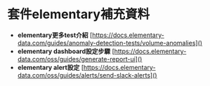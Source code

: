 # 套件elementary補充資料

- **elementary更多test介紹**
  [https://docs.elementary-data.com/guides/anomaly-detection-tests/volume-anomalies]()
- **elementary dashboard設定步驟**
  [https://docs.elementary-data.com/oss/guides/generate-report-ui]()
- **elementary alert設定**
  [https://docs.elementary-data.com/oss/guides/alerts/send-slack-alerts]()
